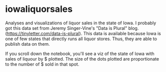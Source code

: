 # iowaliquorsales

Analyses and visualizations of liquor sales in the state of Iowa. I probably got this data set from Jeremy Singer-Vine's "Data is Plural" blog. (https://tinyletter.com/data-is-plural). This data is available because Iowa is one of few states that directly runs all liquor stores. Thus, they are able to publish data on them.

If you scroll down the notebook, you'll see a viz of the state of Iowa with sales of liquour by $ plotted. The size of the dots plotted are proportionate to the number of $ sold in that spot.
